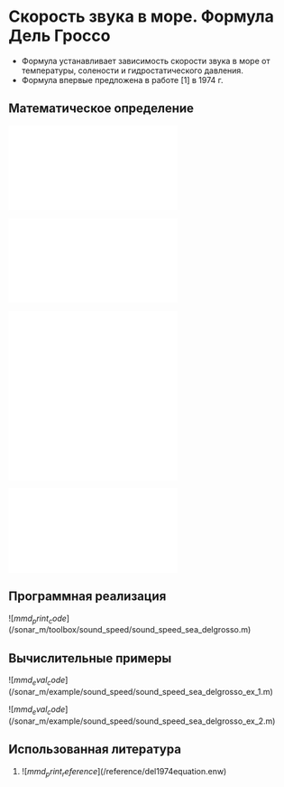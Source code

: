 # Скорость звука в море. Формула Дель Гроссо

- Формула устанавливает зависимость скорости звука в море от температуры, 
солености и гидростатического давления.
- Формула впервые предложена в работе [1] в 1974 г.

## Математическое определение

![$mmd_print_equation_boxed](include/sound_speed_sea_delgrosso.tex)

![$mmd_print_markdown](include/sound_speed_sea_delgrosso_args.ru.md)

![$mmd_print_equation](include/sound_speed_sea_delgrosso_1.tex)
![$mmd_print_equation](include/sound_speed_sea_delgrosso_2.tex)
![$mmd_print_equation](include/sound_speed_sea_delgrosso_3.tex)
![$mmd_print_equation](include/sound_speed_sea_delgrosso_4.tex)

![$mmd_print_markdown](include/sound_speed_sea_delgrosso_coef.ru.md)

## Программная реализация

![$mmd_print_code]($/sonar_m/toolbox/sound_speed/sound_speed_sea_delgrosso.m)

## Вычислительные примеры

![$mmd_eval_code]($/sonar_m/example/sound_speed/sound_speed_sea_delgrosso_ex_1.m)

![$mmd_eval_code]($/sonar_m/example/sound_speed/sound_speed_sea_delgrosso_ex_2.m)

## Использованная литература

1. ![$mmd_print_reference]($/reference/del1974equation.enw)
